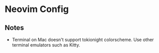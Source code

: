 # Neovim Config

## Notes
- Terminal on Mac doesn't support tokionight colorscheme. Use other terminal emulators such as Kitty.
